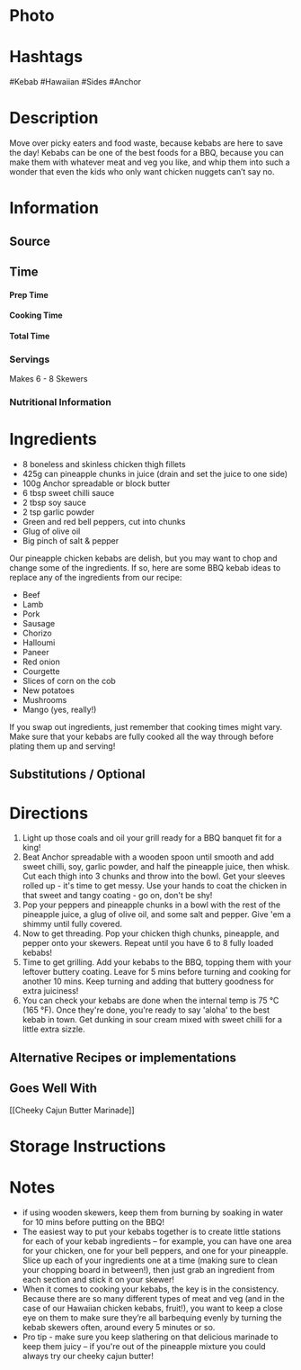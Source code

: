 # Photo

# Hashtags
#Kebab #Hawaiian #Sides #Anchor 
# Description
Move over picky eaters and food waste, because kebabs are here to save the day! Kebabs can be one of the best foods for a BBQ, because you can make them with whatever meat and veg you like, and whip them into such a wonder that even the kids who only want chicken nuggets can’t say no.
# Information
## Source

## Time
#### Prep Time

#### Cooking Time

#### Total Time

### Servings
Makes 6 - 8 Skewers
### Nutritional Information

# Ingredients
- 8 boneless and skinless chicken thigh fillets
- 425g can pineapple chunks in juice (drain and set the juice to one side)
- 100g Anchor spreadable or block butter
- 6 tbsp sweet chilli sauce
- 2 tbsp soy sauce
- 2 tsp garlic powder
- Green and red bell peppers, cut into chunks
- Glug of olive oil
- Big pinch of salt & pepper

Our pineapple chicken kebabs are delish, but you may want to chop and change some of the ingredients. If so, here are some BBQ kebab ideas to replace any of the ingredients from our recipe:

- Beef
- Lamb
- Pork
- Sausage
- Chorizo
- Halloumi
- Paneer
- Red onion
- Courgette
- Slices of corn on the cob
- New potatoes
- Mushrooms
- Mango (yes, really!)

If you swap out ingredients, just remember that cooking times might vary. Make sure that your kebabs are fully cooked all the way through before plating them up and serving!
## Substitutions / Optional

# Directions
1. Light up those coals and oil your grill ready for a BBQ banquet fit for a king!
2. Beat Anchor spreadable with a wooden spoon until smooth and add sweet chilli, soy, garlic powder, and half the pineapple juice, then whisk. Cut each thigh into 3 chunks and throw into the bowl. Get your sleeves rolled up - it's time to get messy. Use your hands to coat the chicken in that sweet and tangy coating - go on, don't be shy!
3. Pop your peppers and pineapple chunks in a bowl with the rest of the pineapple juice, a glug of olive oil, and some salt and pepper. Give 'em a shimmy until fully covered.
4. Now to get threading. Pop your chicken thigh chunks, pineapple, and pepper onto your skewers. Repeat until you have 6 to 8 fully loaded kebabs!
5. Time to get grilling. Add your kebabs to the BBQ, topping them with your leftover buttery coating. Leave for 5 mins before turning and cooking for another 10 mins. Keep turning and adding that buttery goodness for extra juiciness!
6. You can check your kebabs are done when the internal temp is 75 °C (165 °F). Once they're done, you're ready to say 'aloha' to the best kebab in town. Get dunking in sour cream mixed with sweet chilli for a little extra sizzle.
## Alternative Recipes or implementations

## Goes Well With
[[Cheeky Cajun Butter Marinade]]
# Storage Instructions

# Notes
- if using wooden skewers, keep them from burning by soaking in water for 10 mins before putting on the BBQ!
- The easiest way to put your kebabs together is to create little stations for each of your kebab ingredients – for example, you can have one area for your chicken, one for your bell peppers, and one for your pineapple. Slice up each of your ingredients one at a time (making sure to clean your chopping board in between!), then just grab an ingredient from each section and stick it on your skewer!
- When it comes to cooking your kebabs, the key is in the consistency. Because there are so many different types of meat and veg (and in the case of our Hawaiian chicken kebabs, fruit!), you want to keep a close eye on them to make sure they’re all barbequing evenly by turning the kebab skewers often, around every 5 minutes or so.
- Pro tip - make sure you keep slathering on that delicious marinade to keep them juicy – if you're out of the pineapple mixture you could always try our cheeky cajun butter!
